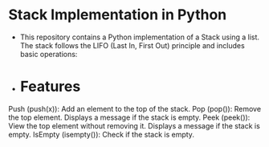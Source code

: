 # Stack Implementation in Python
- This repository contains a Python implementation of a Stack using a list. The stack follows the LIFO (Last In, First Out) principle and includes basic operations:

- # Features
Push (push(x)): Add an element to the top of the stack.
Pop (pop()): Remove the top element. Displays a message if the stack is empty.
Peek (peek()): View the top element without removing it. Displays a message if the stack is empty.
IsEmpty (isempty()): Check if the stack is empty.
